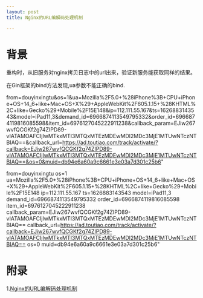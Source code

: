 ```yaml
---
layout: post
title: Nginx的URL编解码处理机制

---
```


# 背景
重构时，从旧服务对nginx拷贝日志中的url出来，验证新服务能获取同样的结果。

在Gin框架的bind方法发现,ua参数不能正确的bind.

from=douyinxingtu&os=1&ua=Mozilla%2F5.0+%28iPhone%3B+CPU+iPhone+OS+14_6+like+Mac+OS+X%29+AppleWebKit%2F605.1.15+%28KHTML%2C+like+Gecko%29+Mobile%2F15E148&ip=112.111.55.167&ts=1626883143543&model=iPad11,3&demand_id=6966874113549795332&order_id=6966874119816085598&item_id=6976127045222911238&callback_param=EJiw267wvfQCGKf2g74ZIPD89-vIATAMOAFCIjIwMTkxMTI3MTQxMTEzMDEwMDI2MDc3MjE1MTUwNTczNTBIAQ==&callback_url=https://ad.toutiao.com/track/activate/?callback=EJiw267wvfQCGKf2g74ZIPD89-vIATAMOAFCIjIwMTkxMTI3MTQxMTEzMDEwMDI2MDc3MjE1MTUwNTczNTBIAQ==&os=0&muid=db94e6a60a9c6661e3e03a7d301c25b6"


from=douyinxingtu
os=1
ua=Mozilla%2F5.0+%28iPhone%3B+CPU+iPhone+OS+14_6+like+Mac+OS+X%29+AppleWebKit%2F605.1.15+%28KHTML%2C+like+Gecko%29+Mobile%2F15E148
ip=112.111.55.167
ts=1626883143543
model=iPad11,3
demand_id=6966874113549795332
order_id=6966874119816085598
item_id=6976127045222911238
callback_param=EJiw267wvfQCGKf2g74ZIPD89-vIATAMOAFCIjIwMTkxMTI3MTQxMTEzMDEwMDI2MDc3MjE1MTUwNTczNTBIAQ==
callback_url=https://ad.toutiao.com/track/activate/?callback=EJiw267wvfQCGKf2g74ZIPD89-vIATAMOAFCIjIwMTkxMTI3MTQxMTEzMDEwMDI2MDc3MjE1MTUwNTczNTBIAQ==
os=0
muid=db94e6a60a9c6661e3e03a7d301c25b6"


# 附录
1.[Nginx的URL编解码处理机制](https://www.yangwenchao.com/post/tech/2020/2020-01-09-nginxurlprocess/)
